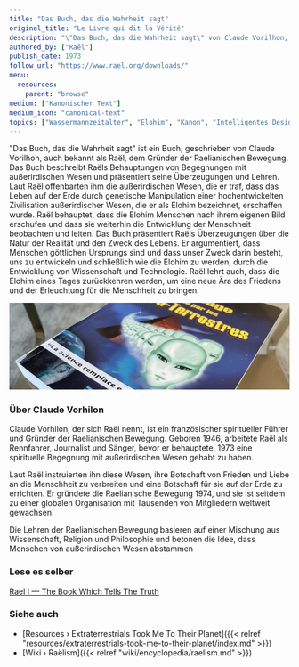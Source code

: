 ```yaml
---
title: "Das Buch, das die Wahrheit sagt"
original_title: "Le Livre qui dit la Vérité"
description: "\"Das Buch, das die Wahrheit sagt\" von Claude Vorilhon, bekannt als Raël, ist der grundlegende Text der Raelianischen Bewegung. In diesem Buch berichtet Raël von seinen Begegnungen mit außerirdischen Wesen, die als Elohim bezeichnet werden. Er behauptet, dass diese Wesen offenbarten, dass das Leben auf der Erde durch ihre genetische Manipulation erschaffen wurde. Raël vertritt die Ansicht, dass Menschen nach dem Ebenbild der Elohim erschaffen wurden und dass sie die Entwicklung der Menschheit überwachen und leiten. Das Buch artikuliert Raëls Ansichten über die Natur der Realität und den Zweck des Lebens und befürwortet den Glauben, dass Menschen göttlichen Ursprungs sind und dazu bestimmt sind, sich durch wissenschaftliche und technologische Fortschritte wie die Elohim weiterzuentwickeln. Raël sieht auch eine Zukunft voraus, in der die Elohim zurückkehren, um eine Ära des Friedens und der Erleuchtung einzuläuten."
authored_by: ["Raël"]
publish_date: 1973
follow_url: "https://www.rael.org/downloads/"
menu:
  resources:
    parent: "browse"
medium: ["Kanonischer Text"]
medium_icon: "canonical-text"
topics: ["Wassermannzeitalter", "Elohim", "Kanon", "Intelligentes Design", "Neo-Euhemerismus", "Prä-Astronautik", "Raëlismus", "Religion", "Synkretismus"]
---
```


"Das Buch, das die Wahrheit sagt" ist ein Buch, geschrieben von Claude Vorilhon, auch bekannt als Raël, dem Gründer der Raelianischen Bewegung. Das Buch beschreibt Raëls Behauptungen von Begegnungen mit außerirdischen Wesen und präsentiert seine Überzeugungen und Lehren. Laut Raël offenbarten ihm die außerirdischen Wesen, die er traf, dass das Leben auf der Erde durch genetische Manipulation einer hochentwickelten Zivilisation außerirdischer Wesen, die er als Elohim bezeichnet, erschaffen wurde. Raël behauptet, dass die Elohim Menschen nach ihrem eigenen Bild erschufen und dass sie weiterhin die Entwicklung der Menschheit beobachten und leiten. Das Buch präsentiert Raëls Überzeugungen über die Natur der Realität und den Zweck des Lebens. Er argumentiert, dass Menschen göttlichen Ursprungs sind und dass unser Zweck darin besteht, uns zu entwickeln und schließlich wie die Elohim zu werden, durch die Entwicklung von Wissenschaft und Technologie. Raël lehrt auch, dass die Elohim eines Tages zurückkehren werden, um eine neue Ära des Friedens und der Erleuchtung für die Menschheit zu bringen.

![Bild](images/le-message-book.jpg "Außerirdische nahmen mich mit auf ihren Planeten, 1976 — Raël")

### Über Claude Vorhilon

Claude Vorhilon, der sich Raël nennt, ist ein französischer spiritueller Führer und Gründer der Raelianischen Bewegung. Geboren 1946, arbeitete Raël als Rennfahrer, Journalist und Sänger, bevor er behauptete, 1973 eine spirituelle Begegnung mit außerirdischen Wesen gehabt zu haben.

Laut Raël instruierten ihn diese Wesen, ihre Botschaft von Frieden und Liebe an die Menschheit zu verbreiten und eine Botschaft für sie auf der Erde zu errichten. Er gründete die Raelianische Bewegung 1974, und sie ist seitdem zu einer globalen Organisation mit Tausenden von Mitgliedern weltweit gewachsen.

Die Lehren der Raelianischen Bewegung basieren auf einer Mischung aus Wissenschaft, Religion und Philosophie und betonen die Idee, dass Menschen von außerirdischen Wesen abstammen

### Lese es selber

[Rael I — The Book Which Tells The Truth](https://wheelofheaven.github.io/rael-one-the-book-which-tells-the-truth/)

### Siehe auch

- [Resources › Extraterrestrials Took Me To Their Planet]({{< relref "resources/extraterrestrials-took-me-to-their-planet/index.md" >}})
- [Wiki › Raëlism]({{< relref "wiki/encyclopedia/raelism.md" >}})